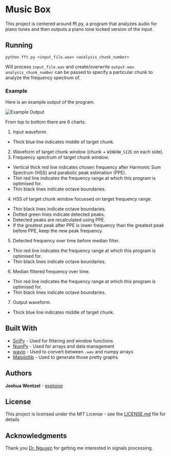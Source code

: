 # Music Box
This project is centered around fft.py, a program that analyzes audio for piano tones and then outputs a piano tone locked version of the input.

## Running

```
python fft.py <input_file.wav> <analysis_chunk_number>
```
Will process `input_file.wav` and create/overwrite `output.wav`. `analysis_chunk_number` can be passed to specify a particular chunk to analyze the frequency spectrum of. 

### Example
Here is an example output of the program.

![Example Output](https://i.imgur.com/cT2A95M.png)

From top to bottom there are 6 charts:
1. Input waveform.
* Thick blue line indicates middle of target chunk.
2. Waveform of target chunk window (chunk + `WINDOW_SIZE` on each side).
3. Frequency spectrum of target chunk window.
* Vertical thick red line indicates chosen frequency after Harmonic Sum Spectrum (HSS) and parabolic peak estimation (PPE).
* Thin red line indicates the frequency range at which this program is optimised for.
* Thin black lines indicate octave boundaries.
4. HSS of target chunk window focussed on target frequency range.
* Thin black lines indicate octave boundaries.
* Dotted green lines indicate detected peaks.
* Detected peaks are recalculated using PPE.
* If the greatest peak after PPE is lower frequency than the greatest peak before PPE, keep the new peak frequency.
5. Detected frequency over time before median filter.
* Thin red line indicates the frequency range at which this program is optimised for.
* Thin black lines indicate octave boundaries.
6. Median filtered frequency over time.
* Thin red line indicates the frequency range at which this program is optimised for.
* Thin black lines indicate octave boundaries.
7. Output waveform.
* Thick blue line indicates middle of target chunk.
  

## Built With

* [SciPy](https://www.scipy.org/) - Used for filtering and window functions
* [NumPy](https://numpy.org/) - Used for arrays and data management
* [wavio](https://pypi.org/project/wavio/) - Used to convert between `.wav` and numpy arrays
* [Matplotlib](https://matplotlib.org/) - Used to generate those pretty graphs


## Authors

**Joshua Wentzel** - [explojoe](https://github.com/explojoe)
## License

This project is licensed under the MIT License - see the [LICENSE.md](LICENSE.md) file for details

## Acknowledgments

Thank you [Dr. Nguyen](https://eecs.oregonstate.edu/people/nguyen-thinh) for getting me interested in signals processing.
